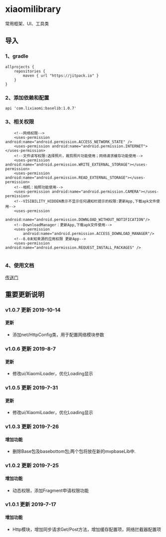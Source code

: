 # xiaomilibrary
常用框架、UI、工具类

## 导入
### 1、gradle
```
allprojects {
	repositories {
        maven { url "https://jitpack.io" }
    }
}
```
### 2、添加依赖和配置
```
api 'com.lixiaomi:baselib:1.0.7'
```
### 3、相关权限
```
    <!--网络权限-->
    <uses-permission android:name="android.permission.ACCESS_NETWORK_STATE" />
    <uses-permission android:name="android.permission.INTERNET"></uses-permission>
    <!--文件读写权限:选择照片，裁剪照片功能使用；网络请求缓存功能使用-->
    <uses-permission android:name="android.permission.WRITE_EXTERNAL_STORAGE"></uses-permission>
    <uses-permission android:name="android.permission.READ_EXTERNAL_STORAGE"></uses-permission>
    <!--相机：拍照功能使用-->
    <uses-permission android:name="android.permission.CAMERA"></uses-permission>
    <!--VISIBILITY_HIDDEN表示不显示任何通知栏提示的权限:更新App,下载apk文件使用-->
    <uses-permission
        android:name="android.permission.DOWNLOAD_WITHOUT_NOTIFICATION"/>
    <!--DownloadManager：更新App,下载apk文件使用-->
    <uses-permission
        android:name="android.permission.ACCESS_DOWNLOAD_MANAGER"/>
    <!--8.0未知来源的应用权限 更新App-->
    <uses-permission android:name="android.permission.REQUEST_INSTALL_PACKAGES" />
    
```

### 4、使用文档
[传送门](https://github.com/LiQinglin007/BaseLibApplication/blob/master/doc/%E4%BD%BF%E7%94%A8%E6%96%87%E6%A1%A3.md)
  

## 重要更新说明
### v1.0.7 更新  2019-10-14
#### 更新
 * 添加net/HttpConfig类，用于配置网络模块参数
### v1.0.6 更新  2019-8-7
#### 更新
 * 修改ui/XiaomiLoader，优化Loading显示
### v1.0.5 更新  2019-7-31
#### 更新
 * 修改ui/XiaomiLoader，优化Loading显示
### v1.0.3 更新  2019-7-26
#### 增加功能
 * 删除Base包及basebottom包;两个包将放在新的mvpbaseLib中.
### v1.0.2 更新  2019-7-25
#### 增加功能
 * 动态权限，添加Fragment申请权限功能
### v1.0.1 更新  2019-7-17
#### 增加功能
 * Http模块，增加同步请求Get/Post方法，增加缓存配置项，网络拦截器配置项


